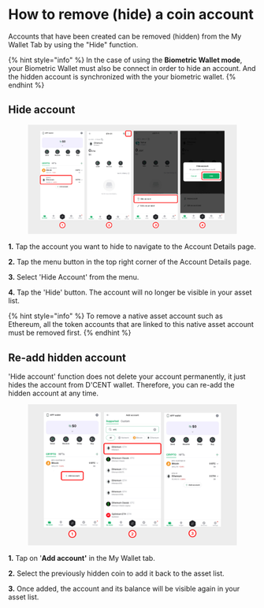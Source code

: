 # How to remove (hide) a coin account

Accounts that have been created can be removed (hidden) from the My Wallet Tab by using the "Hide" function.&#x20;

{% hint style="info" %}
In the case of using the **Biometric Wallet mode**, your Biometric Wallet must also be connect in order to hide an account. And the hidden account is synchronized with the your biometric wallet.
{% endhint %}

## Hide account

<div align="left"><figure><img src="../../.gitbook/assets/1 (18).jpg" alt=""><figcaption></figcaption></figure></div>

**1.** Tap the account you want to hide to navigate to the Account Details page.

**2.** Tap the menu button in the top right corner of the Account Details page.

**3.** Select 'Hide Account' from the menu.

**4.** Tap the 'Hide' button. The account will no longer be visible in your asset list.

{% hint style="info" %}
To remove a native asset account such as Ethereum, all the token accounts that are linked to this native asset account must be removed first.
{% endhint %}

## Re-add hidden account

'Hide account' function does not delete your account permanently, it just hides the account from D'CENT wallet. Therefore, you can re-add the hidden account at any time.



<div align="left"><figure><img src="../../.gitbook/assets/2 (22).jpg" alt=""><figcaption></figcaption></figure></div>

**1.** Tap on '**Add account'** in the My Wallet tab.

**2.** Select the previously hidden coin to add it back to the asset list.

**3.** Once added, the account and its balance will be visible again in your asset list.
